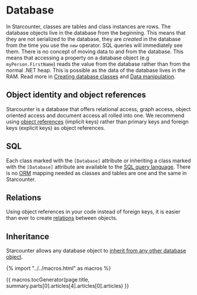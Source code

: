 # Database

In Starcounter, classes are tables and class instances are rows. The database objects live in the database from the beginning. This means that they are not serialized to the database, they are _created_ in the database from the time you use the <code>new</code> operator. SQL queries will immediately see them. There is no concept of moving data to and from the database. This means that accessing a property on a database object (e.g <code>myPerson.FirstName</code>) reads the value from the database rather than from the normal .NET heap. This is possible as the data of the database lives in the RAM.
Read more in [Creating database classes](/guides/database/creating-database-classes) and [Data manipulation](/guides/database/data-manipulation).

## Object identity and object references
Starcounter is a database that offers relational access, graph access, object oriented access and document access all rolled into one. We recommend using [object references](/guides/database/object-identity-and-object-references/) (implicit keys) rather than primary keys and foreign keys (explicit keys) as object references.

## SQL
Each class marked with the `[Database]` attribute or inheriting a class marked with the `[Database]` attribute are available to the [SQL query language](/guides/database/querying-using-sql). There is no [ORM](https://en.wikipedia.org/wiki/Object-relational_mapping) mapping needed as classes and tables are one and the same in Starcounter.

## Relations
Using object references in your code instead of foreign keys, it is easier than ever to create [relations](/guides/database/relations) between objects.

## Inheritance
Starcounter allows any database object to [inherit from any other database object](/guides/database/inheritance).

{% import "../../macros.html" as macros %}

{{ macros.tocGenerator(page.title, summary.parts[0].articles[4].articles[0].articles) }}
